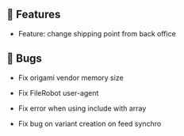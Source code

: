 ## 🚀 Features

- Feature: change shipping point from back office


## 🐛 Bugs

- Fix origami vendor memory size

- Fix FileRobot user-agent

- Fix error when using include with array

- Fix bug on variant creation on feed synchro